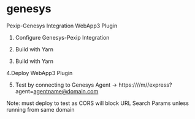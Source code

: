 # genesys
Pexip-Genesys Integration WebApp3 Plugin

1. Configure Genesys-Pexip Integration

2. Build with Yarn

3. Build with Yarn

4.Deploy WebApp3 Plugin
  
5. Test by connecting to Genesys Agent
   ->  https://<PexipInfinity>/<branding>/m/<vmr>/express?agent=agentname@domain.com

Note: must deploy to test as CORS will block URL Search Params unless running from same domain



